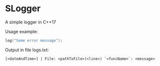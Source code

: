 # SLogger
A simple logger in C++17

Usage example:
```c++
log("Some error message");
```

Output in file logs.txt: 
```
[<dateAndTime>] | File: <pathToFile>(<line>) `<funcName>`: <message>
```
